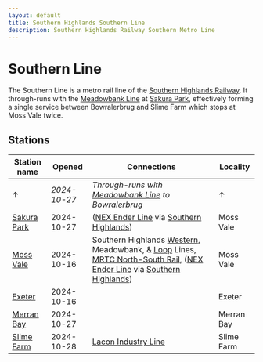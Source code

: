 ```yaml
---
layout: default
title: Southern Highlands Southern Line
description: Southern Highlands Railway Southern Metro Line
---
```


# Southern Line

The Southern Line is a metro rail line of the [Southern Highlands Railway](/rail-networks/shr).
It through-runs with the [Meadowbank Line](/rail-lines/shr-meadowbank-line) at
[Sakura Park](/rail-stations/sakura-park), effectively forming a single service
between Bowralerbrug and Slime Farm which stops at Moss Vale twice.

## Stations

Station name | Opened | Connections | Locality
---|---|---|---
↑ | *2024-10-27* | *Through-runs with [Meadowbank Line](/rail-lines/shr-meadowbank-line) to Bowralerbrug* | ↑
[Sakura Park](/rail-stations/sakura-park) | 2024-10-27 | ([NEX Ender Line](/rail-lines/nex-ender-line) via [Southern Highlands](/rail-stations/southern-highlands)) | Moss Vale
[Moss Vale](/rail-stations/moss-vale) | 2024-10-16 | Southern Highlands [Western](/rail-lines/shr-western-line), Meadowbank, & [Loop](/rail-lines/shr-loop-line) Lines, [MRTC North-South Rail](/rail-lines/mrtc-north-south-rail-line), ([NEX Ender Line](/rail-lines/nex-ender-line) via [Southern Highlands](/rail-stations/southern-highlands)) | Moss Vale
[Exeter](/rail-stations/exeter) | 2024-10-16 | | Exeter
[Merran Bay](/rail-stations/merran-bay) | 2024-10-27 | | Merran Bay
[Slime Farm](/rail-stations/slime-farm) | 2024-10-28 | [Lacon Industry Line](/rail-lines/lcn-industry-line) | Slime Farm

